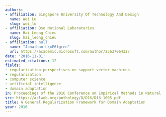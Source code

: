 ```yaml
---
authors:
- affiliation: Singapore University Of Technology And Design
  name: Wei Lu
  slug: wei_lu
- affiliation: Dso National Laboratories
  name: Hai Leong Chieu
  slug: hai_leong_chieu
- affiliation: null
  name: "Jonathan L\xF6fgren"
  url: https://academic.microsoft.com/author/2563706432/
date: '2016-11-01'
estimated_citations: 12
fields:
- regularization perspectives on support vector machines
- regularization
- computer science
- artificial intelligence
- domain adaptation
in: Proceedings of the 2016 Conference on Empirical Methods in Natural Language Processing
src: https://aclweb.org/anthology/D/D16/D16-1095.pdf
title: A General Regularization Framework for Domain Adaptation
year: 2016
---
```

